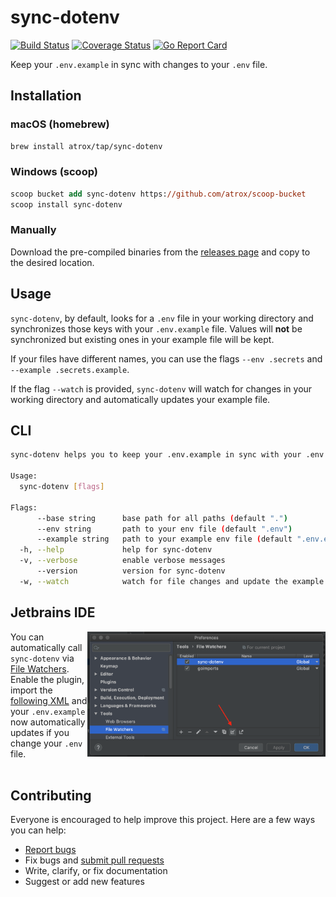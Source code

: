 # sync-dotenv

[![Build Status](https://img.shields.io/endpoint.svg?url=https%3A%2F%2Factions-badge.atrox.dev%2Fatrox%2Fsync-dotenv%2Fbadge&style=flat-square)](https://actions-badge.atrox.dev/atrox/sync-dotenv/goto)
[![Coverage Status](https://img.shields.io/codecov/c/github/atrox/sync-dotenv.svg?style=flat-square)](https://codecov.io/gh/Atrox/sync-dotenv)
[![Go Report Card](https://goreportcard.com/badge/github.com/atrox/sync-dotenv?style=flat-square)](https://goreportcard.com/report/github.com/atrox/sync-dotenv)

Keep your `.env.example` in sync with changes to your `.env` file.

## Installation

### macOS (homebrew)
```sh
brew install atrox/tap/sync-dotenv
```

### Windows (scoop)
```ps
scoop bucket add sync-dotenv https://github.com/atrox/scoop-bucket
scoop install sync-dotenv
```

### Manually

Download the pre-compiled binaries from the [releases page](https://github.com/atrox/sync-dotenv/releases) and copy to the desired location.


## Usage

`sync-dotenv`, by default, looks for a `.env` file in your working directory and synchronizes those keys with your `.env.example` file.  Values will **not** be synchronized but existing ones in your example file will be kept.

If your files have different names, you can use the flags `--env .secrets` and `--example .secrets.example`.

If the flag `--watch` is provided, `sync-dotenv` will watch for changes in your working directory and automatically updates your example file.

## CLI

```sh
sync-dotenv helps you to keep your .env.example in sync with your .env file

Usage:
  sync-dotenv [flags]

Flags:
      --base string      base path for all paths (default ".")
      --env string       path to your env file (default ".env")
      --example string   path to your example env file (default ".env.example")
  -h, --help             help for sync-dotenv
  -v, --verbose          enable verbose messages
      --version          version for sync-dotenv
  -w, --watch            watch for file changes and update the example file automatically
```

## Jetbrains IDE

<img align="right" height="200" src="/assets/jetbrains.png?raw=true">

You can automatically call `sync-dotenv` via [File Watchers](https://plugins.jetbrains.com/plugin/7177-file-watchers). Enable the plugin, import the [following XML](/assets/watchers.xml) and your `.env.example` now automatically updates if you change your `.env` file.
<br><br>

## Contributing

Everyone is encouraged to help improve this project. Here are a few ways you can help:

- [Report bugs](https://github.com/atrox/sync-dotenv/issues)
- Fix bugs and [submit pull requests](https://github.com/atrox/sync-dotenv/pulls)
- Write, clarify, or fix documentation
- Suggest or add new features
